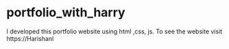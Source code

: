 # portfolio_with_harry
I developed this portfolio website using  html ,css, js. To see the website visit https://Harishanl
